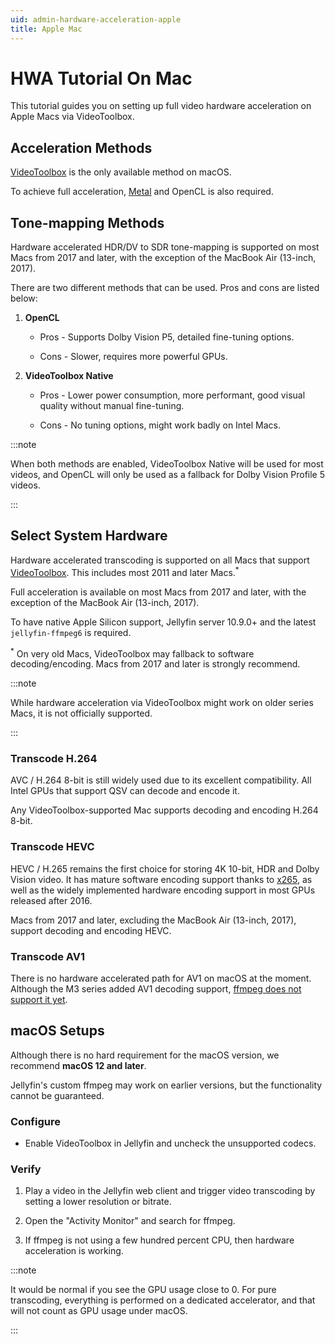 ```yaml
---
uid: admin-hardware-acceleration-apple
title: Apple Mac
---
```


# HWA Tutorial On Mac

This tutorial guides you on setting up full video hardware acceleration on Apple Macs via VideoToolbox.

## Acceleration Methods

[VideoToolbox](https://developer.apple.com/documentation/videotoolbox) is the only available method on macOS.

To achieve full acceleration, [Metal](https://developer.apple.com/metal/) and OpenCL is also required.

## Tone-mapping Methods

Hardware accelerated HDR/DV to SDR tone-mapping is supported on most Macs from 2017 and later, with the exception of the MacBook Air (13-inch, 2017).

There are two different methods that can be used. Pros and cons are listed below:

1. **OpenCL**

   - Pros - Supports Dolby Vision P5, detailed fine-tuning options.

   - Cons - Slower, requires more powerful GPUs.

2. **VideoToolbox Native**

   - Pros - Lower power consumption, more performant, good visual quality without manual fine-tuning.

   - Cons - No tuning options, might work badly on Intel Macs.

:::note

When both methods are enabled, VideoToolbox Native will be used for most videos, and OpenCL will only be used as a fallback for Dolby Vision Profile 5 videos.

:::

## Select System Hardware

Hardware accelerated transcoding is supported on all Macs that support [VideoToolbox](https://developer.apple.com/documentation/videotoolbox). This includes most 2011 and later Macs.<sup>*</sup>

Full acceleration is available on most Macs from 2017 and later, with the exception of the MacBook Air (13-inch, 2017).

To have native Apple Silicon support, Jellyfin server 10.9.0+ and the latest `jellyfin-ffmpeg6` is required.

<sup>*</sup> On very old Macs, VideoToolbox may fallback to software decoding/encoding. Macs from 2017 and later is strongly recommend.

:::note

While hardware acceleration via VideoToolbox might work on older series Macs, it is not officially supported.

:::

### Transcode H.264

AVC / H.264 8-bit is still widely used due to its excellent compatibility. All Intel GPUs that support QSV can decode and encode it.

Any VideoToolbox-supported Mac supports decoding and encoding H.264 8-bit.

### Transcode HEVC

HEVC / H.265 remains the first choice for storing 4K 10-bit, HDR and Dolby Vision video. It has mature software encoding support thanks to [x265](https://x265.readthedocs.io/en/master/), as well as the widely implemented hardware encoding support in most GPUs released after 2016.

Macs from 2017 and later, excluding the MacBook Air (13-inch, 2017), support decoding and encoding HEVC.

### Transcode AV1

There is no hardware accelerated path for AV1 on macOS at the moment. Although the M3 series added AV1 decoding support, [ffmpeg does not support it yet](https://trac.ffmpeg.org/ticket/10642).

## macOS Setups

Although there is no hard requirement for the macOS version, we recommend **macOS 12 and later**.

Jellyfin's custom ffmpeg may work on earlier versions, but the functionality cannot be guaranteed.

### Configure

- Enable VideoToolbox in Jellyfin and uncheck the unsupported codecs.

### Verify

1. Play a video in the Jellyfin web client and trigger video transcoding by setting a lower resolution or bitrate.

2. Open the "Activity Monitor" and search for ffmpeg.

3. If ffmpeg is not using a few hundred percent CPU, then hardware acceleration is working.

:::note

It would be normal if you see the GPU usage close to 0. For pure transcoding, everything is performed on a dedicated accelerator, and that will not count as GPU usage under macOS.

:::
